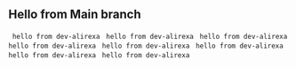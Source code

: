 ## Hello from Main branch

``` hello from dev-alirexa```
``` hello from dev-alirexa```
``` hello from dev-alirexa```
``` hello from dev-alirexa```
``` hello from dev-alirexa```
``` hello from dev-alirexa```
``` hello from dev-alirexa```
``` hello from dev-alirexa```